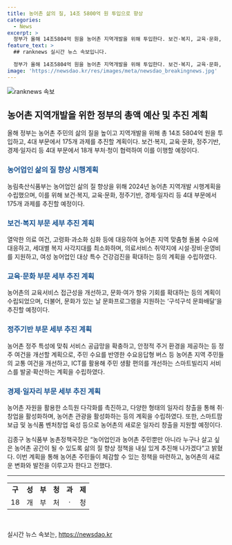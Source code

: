 ```yaml
---
title: 농어촌 삶의 질, 14조 5800억 원 투입으로 향상
categories:
  - News
excerpt: >
  정부가 올해 14조5804억 원을 농어촌 지역개발을 위해 투입한다. 보건·복지, 교육·문화, 정주기반, 경제·일자리 등 4대 부문에서 18개 부처·청이 175개 과제를 추진할 계획이며, 이를 통해 농어촌 주민의 삶의 질을 향상시키고자 한다. 의료 여건 개선 및 고령화, 과소화 대응, 농어촌 학교 여건 향상, 주거 환경 제공 등이 목표이며, 이를 통해 농어촌 주민들의 삶의 질을 높이고자 한다. 때문에 이번 정책은 사람들의 삶을 개선하는 효과적인 방안을 제시하고 있다.
feature_text: >
  ## ranknews 실시간 뉴스 속보입니다.

  정부가 올해 14조5804억 원을 농어촌 지역개발을 위해 투입한다. 보건·복지, 교육·문화, 정주기반, 경제·일자리 등 4대 부문에서 18개 부처·청이 175개 과제를 추진할 계획이며, 이를 통해 농어촌 주민의 삶의 질을 향상시키고자 한다. 의료 여건 개선 및 고령화, 과소화 대응, 농어촌 학교 여건 향상, 주거 환경 제공 등이 목표이며, 이를 통해 농어촌 주민들의 삶의 질을 높이고자 한다. 때문에 이번 정책은 사람들의 삶을 개선하는 효과적인 방안을 제시하고 있다.
image: 'https://newsdao.kr/res/images/meta/newsdao_breakingnews.jpg'
---
```


<p><img src="https://newsdao.kr/res/images/meta/newsdao_breakingnews.jpg" alt="ranknews 속보" /></p>

<h2 data-ke-size="size26">농어촌 지역개발을 위한 정부의 총액 예산 및 추진 계획</h2>

<p data-ke-size="size16">올해 정부는 농어촌 주민의 삶의 질을 높이고 지역개발을 위해 총 14조 5804억 원을 투입하고, 4대 부문에서 175개 과제를 추진할 계획이다. 보건·복지, 교육·문화, 정주기반, 경제·일자리 등 4대 부문에서 18개 부처·청이 협력하여 이를 이행할 예정이다.</p>

<h3><b><span style="color: #1a5490;">농어업인 삶의 질 향상 시행계획</span></b></h3>

<p data-ke-size="size16">농림축산식품부는 농어업인 삶의 질 향상을 위해 2024년 농어촌 지역개발 시행계획을 수립했으며, 이를 위해 보건·복지, 교육·문화, 정주기반, 경제·일자리 등 4대 부문에서 175개 과제를 추진할 예정이다. </p>

<h3><b><span style="color: #1a5490;">보건·복지 부문 세부 추진 계획</span></b></h3>

<p data-ke-size="size16">열악한 의료 여건, 고령화·과소화 심화 등에 대응하여 농어촌 지역 맞춤형 돌봄 수요에 대응하고, 세대별 복지 사각지대를 최소화하며, 의료서비스 취약지에 시설·장비·운영비를 지원하고, 여성 농어업인 대상 특수 건강검진을 확대하는 등의 계획을 수립하였다.</p>

<h3><b><span style="color: #1a5490;">교육·문화 부문 세부 추진 계획</span></b></h3>

<p data-ke-size="size16">농어촌의 교육서비스 접근성을 개선하고, 문화·여가 향유 기회를 확대하는 등의 계획이 수립되었으며, 더불어, 문화가 있는 날 문화프로그램을 지원하는 ‘구석구석 문화배달’을 추진할 예정이다.</p>

<h3><b><span style="color: #1a5490;">정주기반 부문 세부 추진 계획</span></b></h3>

<p data-ke-size="size16">농어촌 정주 특성에 맞춰 서비스 공급망을 확충하고, 안정적 주거 환경을 제공하는 등 정주 여건을 개선할 계획으로, 주민 수요를 반영한 수요응답형 버스 등 농어촌 지역 주민들의 교통 여건을 개선하고, ICT를 활용해 주민 생활 편의를 개선하는 스마트빌리지 서비스를 발굴·확산하는 계획을 수립하였다.</p>

<h3><b><span style="color: #1a5490;">경제·일자리 부문 세부 추진 계획</span></b></h3>

<p data-ke-size="size16">농어촌 자원을 활용한 소득원 다각화를 촉진하고, 다양한 형태의 일자리 창출을 통해 취·창업을 활성화하며, 농어촌 관광을 활성화하는 등의 계획을 수립하였다. 또한, 스마트팜 보급 및 농식품 벤처창업 육성 등으로 농어촌의 새로운 일자리 창출을 지원할 예정이다.</p>

<p data-ke-size="size16">김종구 농식품부 농촌정책국장은 “농어업인과 농어촌 주민뿐만 아니라 누구나 살고 싶은 농어촌 공간이 될 수 있도록 삶의 질 향상 정책을 내실 있게 추진해 나가겠다”고 밝혔다. 이번 계획을 통해 농어촌 주민들이 체감할 수 있는 정책을 마련하고, 농어촌의 새로운 변화와 발전을 이루고자 한다고 전했다.<p>

<hr>
<table>
  <tr>
    <td style="text-align: center; height: 17px;"><b>구</b></td>
    <td style="text-align: center; height: 17px;"><b>성</b></td>
    <td style="text-align: center; height: 17px;"><b>부</b></td>
    <td style="text-align: center; height: 17px;"><b>청</b></td>
    <td style="text-align: center; height: 17px;"><b>과</b></td>
    <td style="text-align: center; height: 17px;"><b>제</b></td>
  </tr>
  <tr>
    <td style="text-align: center; height: 17px;">18</td>
    <td style="text-align: center; height: 17px;">개</td>
    <td style="text-align: center; height: 17px;">부</td>
    <td style="text-align: center; height: 17px;">처</td>
    <td style="text-align: center; height: 17px;">·</td>
    <td style="text-align: center; height: 17px;">청</td>
  </tr>
</table>
<p data-ke-size="size16">&nbsp;</p>
실시간 뉴스 속보는, <a href="https://newsdao.kr" rel="dofollow">https://newsdao.kr</a>


